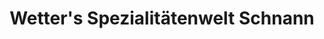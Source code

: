 ---
title: "Wetter's Spezialitätenwelt Schnann"
url: /pettneu-am-arlberg/wetters-spezialitaetenwelt-schnann/
shop: Supermarkt
---